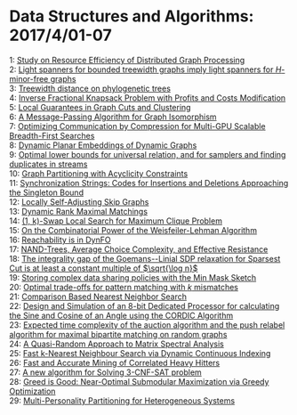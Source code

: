 # Data Structures and Algorithms: 2017/4/01-07  
1: [Study on Resource Efficiency of Distributed Graph Processing](https://doi.org/10.48550/arXiv.1703.10628)  
2: [Light spanners for bounded treewidth graphs imply light spanners for  $H$-minor-free graphs](https://doi.org/10.48550/arXiv.1703.10633)  
3: [Treewidth distance on phylogenetic trees](https://doi.org/10.48550/arXiv.1703.10840)  
4: [Inverse Fractional Knapsack Problem with Profits and Costs Modification](https://doi.org/10.48550/arXiv.1704.00145)  
5: [Local Guarantees in Graph Cuts and Clustering](https://doi.org/10.48550/arXiv.1704.00355)  
6: [A Message-Passing Algorithm for Graph Isomorphism](https://doi.org/10.48550/arXiv.1704.00395)  
7: [Optimizing Communication by Compression for Multi-GPU Scalable  Breadth-First Searches](https://doi.org/10.48550/arXiv.1704.00513)  
8: [Dynamic Planar Embeddings of Dynamic Graphs](https://doi.org/10.48550/arXiv.1704.00565)  
9: [Optimal lower bounds for universal relation, and for samplers and  finding duplicates in streams](https://doi.org/10.48550/arXiv.1704.00633)  
10: [Graph Partitioning with Acyclicity Constraints](https://doi.org/10.48550/arXiv.1704.00705)  
11: [Synchronization Strings: Codes for Insertions and Deletions Approaching  the Singleton Bound](https://doi.org/10.48550/arXiv.1704.00807)  
12: [Locally Self-Adjusting Skip Graphs](https://doi.org/10.48550/arXiv.1704.00830)  
13: [Dynamic Rank Maximal Matchings](https://doi.org/10.48550/arXiv.1704.00899)  
14: [(1, k)-Swap Local Search for Maximum Clique Problem](https://doi.org/10.48550/arXiv.1704.00908)  
15: [On the Combinatorial Power of the Weisfeiler-Lehman Algorithm](https://doi.org/10.48550/arXiv.1704.01023)  
16: [Reachability is in DynFO](https://doi.org/10.48550/arXiv.1502.07467)  
17: [NAND-Trees, Average Choice Complexity, and Effective Resistance](https://doi.org/10.48550/arXiv.1511.02235)  
18: [The integrality gap of the Goemans--Linial SDP relaxation for Sparsest  Cut is at least a constant multiple of $\sqrt{\log n}$](https://doi.org/10.48550/arXiv.1704.01200)  
19: [Storing complex data sharing policies with the Min Mask Sketch](https://doi.org/10.48550/arXiv.1704.01218)  
20: [Optimal trade-offs for pattern matching with $k$ mismatches](https://doi.org/10.48550/arXiv.1704.01311)  
21: [Comparison Based Nearest Neighbor Search](https://doi.org/10.48550/arXiv.1704.01460)  
22: [Design and Simulation of an 8-bit Dedicated Processor for calculating  the Sine and Cosine of an Angle using the CORDIC Algorithm](https://doi.org/10.48550/arXiv.1111.1086)  
23: [Expected time complexity of the auction algorithm and the push relabel  algorithm for maximal bipartite matching on random graphs](https://doi.org/10.48550/arXiv.1401.0119)  
24: [A Quasi-Random Approach to Matrix Spectral Analysis](https://doi.org/10.48550/arXiv.1505.08126)  
25: [Fast k-Nearest Neighbour Search via Dynamic Continuous Indexing](https://doi.org/10.48550/arXiv.1512.00442)  
26: [Fast and Accurate Mining of Correlated Heavy Hitters](https://doi.org/10.48550/arXiv.1611.04942)  
27: [A new algorithm for Solving 3-CNF-SAT problem](https://doi.org/10.48550/arXiv.1704.01396)  
28: [Greed is Good: Near-Optimal Submodular Maximization via Greedy  Optimization](https://doi.org/10.48550/arXiv.1704.01652)  
29: [Multi-Personality Partitioning for Heterogeneous Systems](https://doi.org/10.48550/arXiv.1704.01676)  